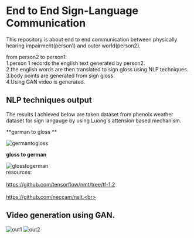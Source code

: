 # End to End Sign-Language Communication
This repository is about end to end communication between physically hearing impairment(person1) and outer world(person2).


from person2 to person1:
<br>
1.person 1 records the english text generated by person2.
<br>
2.the english words are then translated to sign gloss using NLP techniques.
<br>
3.body points are generated from sign gloss.
<br>
4.Using  GAN video is generated.
<br>

## NLP techniques output ##
The results I achieved below are taken dataset from phenoix weather dataset for sign langauge by using Luong's attension based mechanism.
<br>

**german to gloss **

![germantogloss](https://user-images.githubusercontent.com/48018142/66399424-36fc1a80-e9fd-11e9-84a6-3f0a8017fd61.JPG)


**gloss to german**

![glosstogerman](https://user-images.githubusercontent.com/48018142/66399425-36fc1a80-e9fd-11e9-9f7d-4155823d8f64.JPG)
<br>
resources: 
<br>
<br> https://github.com/tensorflow/nmt/tree/tf-1.2<br>
<br>https://github.com/neccam/nslt.<br>





## Video generation using GAN. ##

![out1](https://user-images.githubusercontent.com/48018142/70058448-eec83580-1604-11ea-97b3-264f7d35908b.png)
![out2](https://user-images.githubusercontent.com/48018142/70058449-eec83580-1604-11ea-8281-e59b36c2e8a5.png)

